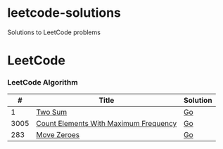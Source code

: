 # leetcode-solutions
Solutions to LeetCode problems

LeetCode
========

### LeetCode Algorithm

| # | Title | Solution | 
|---| ----- | -------- | 
|1|[Two Sum](https://leetcode.com/problems/two-sum/description/) | [Go](https://github.com/jmcconde/leetcode-solutions/blob/main/algorithms/1.%20Two%20Sum/1.go) |
|3005|[Count Elements With Maximum Frequency](https://leetcode.com/problems/count-elements-with-maximum-frequency/description/) | [Go](https://github.com/jmcconde/leetcode-solutions/blob/main/algorithms/3005.%20CountElementsWithMaximumFrequency/3005.go) |
|283|[Move Zeroes](https://leetcode.com/problems/move-zeroes/description/) | [Go](https://github.com/jmcconde/leetcode-solutions/blob/main/algorithms/283.%20Move%20Zeroes/283.go) |